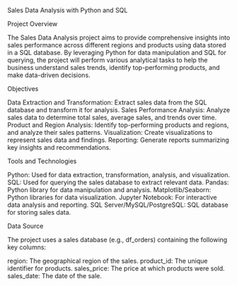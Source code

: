 Sales Data Analysis with Python and SQL

Project Overview

The Sales Data Analysis project aims to provide comprehensive insights into sales performance across different regions and products using data stored in a SQL database. By leveraging Python for data manipulation and SQL for querying, the project will perform various analytical tasks to help the business understand sales trends, identify top-performing products, and make data-driven decisions.

Objectives

Data Extraction and Transformation: Extract sales data from the SQL database and transform it for analysis.
Sales Performance Analysis: Analyze sales data to determine total sales, average sales, and trends over time.
Product and Region Analysis: Identify top-performing products and regions, and analyze their sales patterns.
Visualization: Create visualizations to represent sales data and findings.
Reporting: Generate reports summarizing key insights and recommendations.

Tools and Technologies

Python: Used for data extraction, transformation, analysis, and visualization.
SQL: Used for querying the sales database to extract relevant data.
Pandas: Python library for data manipulation and analysis.
Matplotlib/Seaborn: Python libraries for data visualization.
Jupyter Notebook: For interactive data analysis and reporting.
SQL Server/MySQL/PostgreSQL: SQL database for storing sales data.

Data Source

The project uses a sales database (e.g., df_orders) containing the following key columns:

region: The geographical region of the sales.
product_id: The unique identifier for products.
sales_price: The price at which products were sold.
sales_date: The date of the sale.
